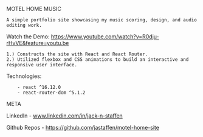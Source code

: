 MOTEL HOME MUSIC


    A simple portfolio site showcasing my music scoring, design, and audio editing work.

Watch the Demo: https://www.youtube.com/watch?v=R0dju-rHvVE&feature=youtu.be


    1.) Constructs the site with React and React Router.
    2.) Utilized flexbox and CSS animations to build an interactive and responsive user interface.
    
Technologies:

        - react ^16.12.0
        - react-router-dom ^5.1.2
      
META

LinkedIn - www.linkedin.com/in/jack-n-staffen

Github Repos -
    https://github.com/jastaffen/motel-home-site
    
 
